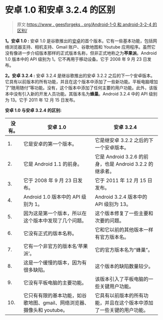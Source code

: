 # 安卓 1.0 和安卓 3.2.4 的区别

> 原文:[https://www . geesforgeks . org/Android-1-0 和 android-3-2-4 的区别/](https://www.geeksforgeeks.org/difference-between-android-1-0-and-android-3-2-4/)

**1。安卓 1.0 :**
安卓 1.0 是谷歌推出的[安卓](https://www.geeksforgeeks.org/introduction-to-android-development/)的首个版本。它有一些基本功能，包括网络浏览器支持、相机支持、Gmail 账户、谷歌地图和 Youtube 应用程序。虽然它没有像进一步介绍版本那样的正式版本名称，但非正式地称之为**苹果派**。Android 1.0 版本中的 API 级别为 1。它不再用于移动设备。它于 2008 年 9 月 23 日发布。

**2。安卓 3.2.4 :**
安卓 3.2.4 是继谷歌推出的安卓 3.2.2 之后的下一个安卓版本。它具有以前版本的所有功能，并且在这个版本中添加了一些新功能。平板电脑增加了“随用随付”等功能。没有，这个版本中添加了任何主要的用户功能。此外，该版本中没有引入新的开发人员功能。其版本名为**蜂巢**。Android 3.2.4 中的 API 级别为 13。它于 2011 年 12 月 15 日发布。

**安卓 1.0 与安卓 3.2.4 的区别:**

<center>

| 没有。 | 安卓 1.0 | 安卓 3.2.4 |
| --- | --- | --- |
| 1. | 它是安卓的第一个版本。 | 它是继安卓 3.2.2 之后的下一个安卓版本。 |
| 2. | 它是 Android 1.1 的前身。 | 它是 Android 3.2.6 的前身，也是 Android 3.2.2 的继承者。 |
| 3. | 它于 2008 年 9 月 23 日发布。 | 它于 2011 年 12 月 15 日发布。 |
| 4. | Android 1.0 版本中的 API 级别为 1。 | Android 3.2.4 版本中的 API 级别为 13。 |
| 5. | 因为这是第一个版本，所以在这个版本中发现了几个问题。 | 这个版本修复了一些主要和次要的问题。 |
| 6. | 它没有正式的版本名称。 | 它和它以前的其他版本一样有官方版本名。 |
| 7. | 它有一个非官方的版本名‘苹果派’。 | 它的官方版本名为“蜂巢”。 |
| 8. | 这是一个缓慢的版本，因为有很多缺陷。 | 这个版本的缺陷数量较少。 |
| 9. | 它没有平板电脑的主要功能。 | 该版本引入了平板电脑的一些关键用户功能。 |
| 10. | 它只有有限的基本功能，如谷歌地图、gmail、网络浏览器、摄像头和 youtube。 | 它具有以前版本的所有功能，并且在这个版本中添加了一些关键的用户功能。 |

</center>